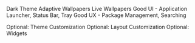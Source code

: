 Dark Theme
Adaptive Wallpapers
Live Wallpapers
Good UI - Application Launcher, Status Bar, Tray
Good UX - Package Management, Searching

Optional: Theme Customization
Optional: Layout Customization
Optional: Widgets